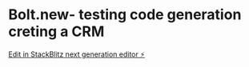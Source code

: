 # Bolt.new- testing code generation creting a CRM

[Edit in StackBlitz next generation editor ⚡️](https://stackblitz.com/~/github.com/jarlewis/Bolt.new-)
